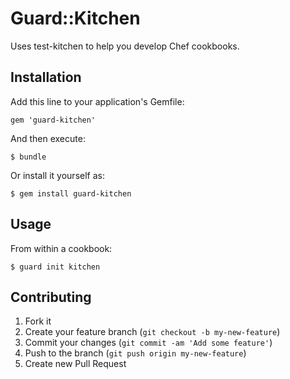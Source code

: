 # Guard::Kitchen

Uses test-kitchen to help you develop Chef cookbooks.

## Installation

Add this line to your application's Gemfile:

    gem 'guard-kitchen'

And then execute:

    $ bundle

Or install it yourself as:

    $ gem install guard-kitchen

## Usage

From within a cookbook:

    $ guard init kitchen

## Contributing

1. Fork it
2. Create your feature branch (`git checkout -b my-new-feature`)
3. Commit your changes (`git commit -am 'Add some feature'`)
4. Push to the branch (`git push origin my-new-feature`)
5. Create new Pull Request
